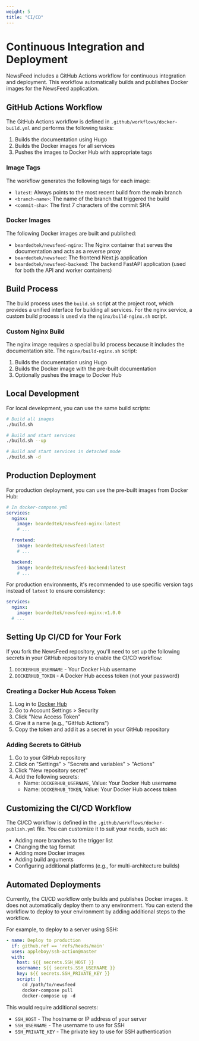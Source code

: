 ```yaml
---
weight: 5
title: "CI/CD"
---
```


# Continuous Integration and Deployment

NewsFeed includes a GitHub Actions workflow for continuous integration and deployment. This workflow automatically builds and publishes Docker images for the NewsFeed application.

## GitHub Actions Workflow

The GitHub Actions workflow is defined in `.github/workflows/docker-build.yml` and performs the following tasks:

1. Builds the documentation using Hugo
2. Builds the Docker images for all services
3. Pushes the images to Docker Hub with appropriate tags

### Image Tags

The workflow generates the following tags for each image:

- `latest`: Always points to the most recent build from the main branch
- `<branch-name>`: The name of the branch that triggered the build
- `<commit-sha>`: The first 7 characters of the commit SHA

### Docker Images

The following Docker images are built and published:

- `beardedtek/newsfeed-nginx`: The Nginx container that serves the documentation and acts as a reverse proxy
- `beardedtek/newsfeed`: The frontend Next.js application
- `beardedtek/newsfeed-backend`: The backend FastAPI application (used for both the API and worker containers)

## Build Process

The build process uses the `build.sh` script at the project root, which provides a unified interface for building all services. For the nginx service, a custom build process is used via the `nginx/build-nginx.sh` script.

### Custom Nginx Build

The nginx image requires a special build process because it includes the documentation site. The `nginx/build-nginx.sh` script:

1. Builds the documentation using Hugo
2. Builds the Docker image with the pre-built documentation
3. Optionally pushes the image to Docker Hub

## Local Development

For local development, you can use the same build scripts:

```bash
# Build all images
./build.sh

# Build and start services
./build.sh --up

# Build and start services in detached mode
./build.sh -d
```

## Production Deployment

For production deployment, you can use the pre-built images from Docker Hub:

```yaml
# In docker-compose.yml
services:
  nginx:
    image: beardedtek/newsfeed-nginx:latest
    # ...

  frontend:
    image: beardedtek/newsfeed:latest
    # ...

  backend:
    image: beardedtek/newsfeed-backend:latest
    # ...
```

For production environments, it's recommended to use specific version tags instead of `latest` to ensure consistency:

```yaml
services:
  nginx:
    image: beardedtek/newsfeed-nginx:v1.0.0
  # ...
```

## Setting Up CI/CD for Your Fork

If you fork the NewsFeed repository, you'll need to set up the following secrets in your GitHub repository to enable the CI/CD workflow:

1. `DOCKERHUB_USERNAME` - Your Docker Hub username
2. `DOCKERHUB_TOKEN` - A Docker Hub access token (not your password)

### Creating a Docker Hub Access Token

1. Log in to [Docker Hub](https://hub.docker.com/)
2. Go to Account Settings > Security
3. Click "New Access Token"
4. Give it a name (e.g., "GitHub Actions")
5. Copy the token and add it as a secret in your GitHub repository

### Adding Secrets to GitHub

1. Go to your GitHub repository
2. Click on "Settings" > "Secrets and variables" > "Actions"
3. Click "New repository secret"
4. Add the following secrets:
   - Name: `DOCKERHUB_USERNAME`, Value: Your Docker Hub username
   - Name: `DOCKERHUB_TOKEN`, Value: Your Docker Hub access token

## Customizing the CI/CD Workflow

The CI/CD workflow is defined in the `.github/workflows/docker-publish.yml` file. You can customize it to suit your needs, such as:

- Adding more branches to the trigger list
- Changing the tag format
- Adding more Docker images
- Adding build arguments
- Configuring additional platforms (e.g., for multi-architecture builds)

## Automated Deployments

Currently, the CI/CD workflow only builds and publishes Docker images. It does not automatically deploy them to any environment. You can extend the workflow to deploy to your environment by adding additional steps to the workflow.

For example, to deploy to a server using SSH:

```yaml
- name: Deploy to production
  if: github.ref == 'refs/heads/main'
  uses: appleboy/ssh-action@master
  with:
    host: ${{ secrets.SSH_HOST }}
    username: ${{ secrets.SSH_USERNAME }}
    key: ${{ secrets.SSH_PRIVATE_KEY }}
    script: |
      cd /path/to/newsfeed
      docker-compose pull
      docker-compose up -d
```

This would require additional secrets:
- `SSH_HOST` - The hostname or IP address of your server
- `SSH_USERNAME` - The username to use for SSH
- `SSH_PRIVATE_KEY` - The private key to use for SSH authentication 
